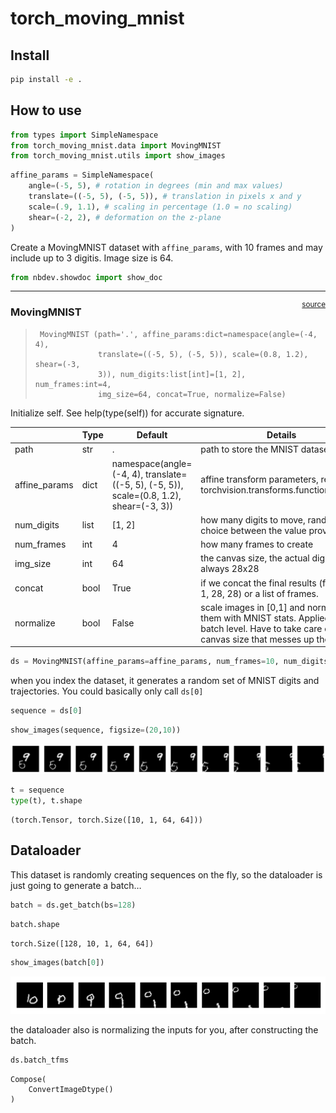 torch_moving_mnist
================

<!-- WARNING: THIS FILE WAS AUTOGENERATED! DO NOT EDIT! -->

## Install

``` sh
pip install -e .
```

## How to use

``` python
from types import SimpleNamespace
from torch_moving_mnist.data import MovingMNIST
from torch_moving_mnist.utils import show_images
```

``` python
affine_params = SimpleNamespace(
    angle=(-5, 5), # rotation in degrees (min and max values)
    translate=((-5, 5), (-5, 5)), # translation in pixels x and y
    scale=(.9, 1.1), # scaling in percentage (1.0 = no scaling)
    shear=(-2, 2), # deformation on the z-plane
)
```

Create a MovingMNIST dataset with `affine_params`, with 10 frames and
may include up to 3 digitis. Image size is 64.

``` python
from nbdev.showdoc import show_doc
```

------------------------------------------------------------------------

<a
href="https://github.com/tcapelle/torch_moving_mnist/blob/main/torch_moving_mnist/data.py#LNone"
target="_blank" style="float:right; font-size:smaller">source</a>

### MovingMNIST

>      MovingMNIST (path='.', affine_params:dict=namespace(angle=(-4, 4),
>                   translate=((-5, 5), (-5, 5)), scale=(0.8, 1.2), shear=(-3,
>                   3)), num_digits:list[int]=[1, 2], num_frames:int=4,
>                   img_size=64, concat=True, normalize=False)

Initialize self. See help(type(self)) for accurate signature.

|               | **Type** | **Default**                                                                             | **Details**                                                                                                                                         |
|---------------|----------|-----------------------------------------------------------------------------------------|-----------------------------------------------------------------------------------------------------------------------------------------------------|
| path          | str      | .                                                                                       | path to store the MNIST dataset                                                                                                                     |
| affine_params | dict     | namespace(angle=(-4, 4), translate=((-5, 5), (-5, 5)), scale=(0.8, 1.2), shear=(-3, 3)) | affine transform parameters, refer to torchvision.transforms.functional.affine                                                                      |
| num_digits    | list     | \[1, 2\]                                                                                | how many digits to move, random choice between the value provided                                                                                   |
| num_frames    | int      | 4                                                                                       | how many frames to create                                                                                                                           |
| img_size      | int      | 64                                                                                      | the canvas size, the actual digits are always 28x28                                                                                                 |
| concat        | bool     | True                                                                                    | if we concat the final results (frames, 1, 28, 28) or a list of frames.                                                                             |
| normalize     | bool     | False                                                                                   | scale images in \[0,1\] and normalize them with MNIST stats. Applied at batch level. Have to take care of the canvas size that messes up the stats! |

``` python
ds = MovingMNIST(affine_params=affine_params, num_frames=10, num_digits=[1,2,3], img_size=64)
```

when you index the dataset, it generates a random set of MNIST digits
and trajectories. You could basically only call `ds[0]`

``` python
sequence = ds[0]
```

``` python
show_images(sequence, figsize=(20,10))
```

![](index_files/figure-gfm/cell-8-output-1.png)

``` python
t = sequence
type(t), t.shape
```

    (torch.Tensor, torch.Size([10, 1, 64, 64]))

## Dataloader

This dataset is randomly creating sequences on the fly, so the
dataloader is just going to generate a batch…

``` python
batch = ds.get_batch(bs=128)
```

``` python
batch.shape
```

    torch.Size([128, 10, 1, 64, 64])

``` python
show_images(batch[0])
```

![](index_files/figure-gfm/cell-12-output-1.png)

the dataloader also is normalizing the inputs for you, after
constructing the batch.

``` python
ds.batch_tfms
```

    Compose(
        ConvertImageDtype()
    )
